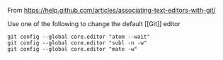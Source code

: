 From https://help.github.com/articles/associating-text-editors-with-git/

Use one of the following to change the default [[Git]] editor

```
git config --global core.editor "atom --wait"
git config --global core.editor "subl -n -w"
git config --global core.editor "mate -w"
```